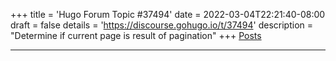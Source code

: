 +++
title = 'Hugo Forum Topic #37494'
date = 2022-03-04T22:21:40-08:00
draft = false
details = 'https://discourse.gohugo.io/t/37494'
description = "Determine if current page is result of pagination"
+++
[Posts](/posts/)

---
